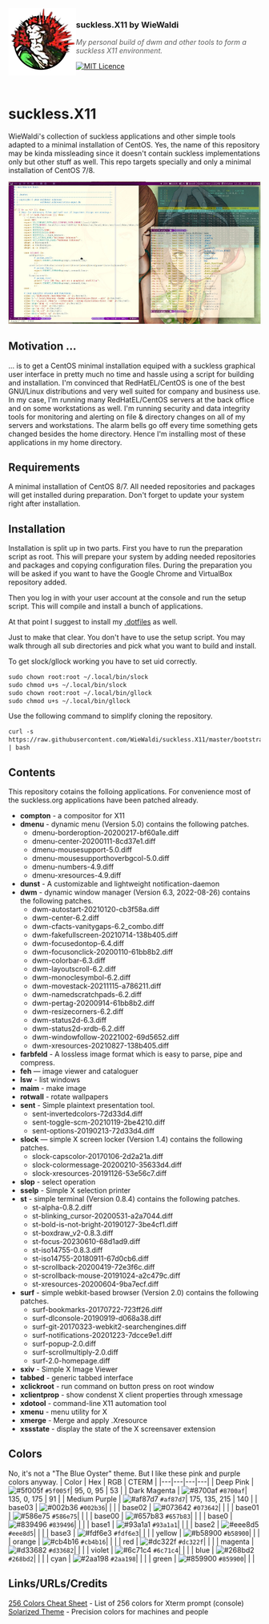 <img src="https://raw.githubusercontent.com/WieWaldi/suckless.X11/master/img/RZ-Amper_Logo_135x135.png" align="left" width="135px" height="135px" />

### suckless.X11 by WieWaldi
> *My personal build of dwm and other tools to form a suckless X11 environment.*

[![MIT Licence](https://badges.frapsoft.com/os/mit/mit.svg?v=103)](https://opensource.org/licenses/mit-license.php)

<br />

# suckless.X11
WieWaldi's collection of suckless applications and other simple tools adapted to
a minimal installation of CentOS. Yes, the name of this repository may be kinda
missleading since it doesn't contain suckless implementations only but other
stuff as well. This repo targets specially and only a minimal installation of
CentOS 7/8.

![screenshot](https://raw.githubusercontent.com/WieWaldi/suckless.X11/master/img/screenshot.jpg)

## Motivation ...
... is to get a CentOS minimal installation equiped with a suckless graphical
user interface in pretty much no time and hassle using a script for building
and installation.
I'm convinced that RedHatEL/CentOS is one of the best GNU/Linux distributions
and very well suited for company and business use. In my case, I'm running many
RedHatEL/CentOS servers at the back office and on some workstations as well.
I'm running security and data integrity tools for monitoring and alerting on
file & directory changes on all of my servers and workstations. The alarm bells
go off every time something gets changed besides the home directory. Hence I'm
installing most of these applications in my home directory.

## Requirements
A minimal installation of CentOS 8/7. All needed repositories and packages will
get installed during preparation. Don't forget to update your system right after
installation.

## Installation
Installation is split up in two parts. First you have to run the preparation
script as root. This will prepare your system by adding needed repositories and
packages and copying configuration files. During the preparation you will be
asked if you want to have the Google Chrome and VirtualBox repository added.

Then you log in with your user account at the console and run the setup script.
This will compile and install a bunch of applications. 

At that point I suggest to install my [.dotfiles](https://github.com/WieWaldi/.dotfiles)
as well.

Just to make that clear. You don't have to use the setup script. You may walk
through all sub directories and pick what you want to build and install.

To get slock/gllock working you have to set uid correctly.
```
sudo chown root:root ~/.local/bin/slock
sudo chmod u+s ~/.local/bin/slock
sudo chown root:root ~/.local/bin/gllock
sudo chmod u+s ~/.local/bin/gllock
```

Use the following command to simplify cloning the repository.
```
curl -s https://raw.githubusercontent.com/WieWaldi/suckless.X11/master/bootstrap.sh | bash
```

## Contents
This repository cotains the folloing applications. For convenience most of the
suckless.org applications have been patched already.
- **compton** - a compositor for X11
- **dmenu** - dynamic menu (Version 5.0) contains the following patches.
  - dmenu-borderoption-20200217-bf60a1e.diff
  - dmenu-center-20200111-8cd37e1.diff
  - dmenu-mousesupport-5.0.diff
  - dmenu-mousesupporthoverbgcol-5.0.diff
  - dmenu-numbers-4.9.diff
  - dmenu-xresources-4.9.diff
- **dunst** - A customizable and lightweight notification-daemon
- **dwm** - dynamic window manager (Version 6.3, 2022-08-26) contains the following patches.
  - dwm-autostart-20210120-cb3f58a.diff
  - dwm-center-6.2.diff
  - dwm-cfacts-vanitygaps-6.2_combo.diff
  - dwm-fakefullscreen-20210714-138b405.diff
  - dwm-focusedontop-6.4.diff
  - dwm-focusonclick-20200110-61bb8b2.diff
  - dwm-colorbar-6.3.diff
  - dwm-layoutscroll-6.2.diff
  - dwm-monoclesymbol-6.2.diff
  - dwm-movestack-20211115-a786211.diff
  - dwm-namedscratchpads-6.2.diff
  - dwm-pertag-20200914-61bb8b2.diff
  - dwm-resizecorners-6.2.diff
  - dwm-status2d-6.3.diff
  - dwm-status2d-xrdb-6.2.diff
  - dwm-windowfollow-20221002-69d5652.diff
  - dwm-xresources-20210827-138b405.diff
- **farbfeld** - A lossless image format which is easy to parse, pipe and compress.
- **feh** — image viewer and cataloguer
- **lsw** - list windows
- **maim** - make image
- **rotwall** - rotate wallpapers
- **sent** - Simple plaintext presentation tool.
  - sent-invertedcolors-72d33d4.diff
  - sent-toggle-scm-20210119-2be4210.diff
  - sent-options-20190213-72d33d4.diff
- **slock** — simple X screen locker (Version 1.4) contains the following patches.
  - slock-capscolor-20170106-2d2a21a.diff
  - slock-colormessage-20200210-35633d4.diff
  - slock-xresources-20191126-53e56c7.diff
- **slop** - select operation
- **sselp** - Simple X selection printer
- **st** - simple terminal (Version 0.8.4) contains the following patches.
  - st-alpha-0.8.2.diff
  - st-blinking_cursor-20200531-a2a7044.diff
  - st-bold-is-not-bright-20190127-3be4cf1.diff
  - st-boxdraw_v2-0.8.3.diff
  - st-focus-20230610-68d1ad9.diff
  - st-iso14755-0.8.3.diff
  - st-iso14755-20180911-67d0cb6.diff
  - st-scrollback-20200419-72e3f6c.diff
  - st-scrollback-mouse-20191024-a2c479c.diff
  - st-xresources-20200604-9ba7ecf.diff
- **surf** - simple webkit-based browser (Version 2.0) contains the following patches.
  - surf-bookmarks-20170722-723ff26.diff
  - surf-dlconsole-20190919-d068a38.diff
  - surf-git-20170323-webkit2-searchengines.diff
  - surf-notifications-20201223-7dcce9e1.diff
  - surf-popup-2.0.diff
  - surf-scrollmultiply-2.0.diff
  - surf-2.0-homepage.diff
- **sxiv** - Simple X Image Viewer
- **tabbed** - generic tabbed interface
- **xclickroot** - run command on button press on root window
- **xclientprop** - show condenst X client properties through xmessage
- **xdotool** - command-line X11 automation tool
- **xmenu** - menu utility for X
- **xmerge** - Merge and apply .Xresource
- **xssstate** - display the state of the X screensaver extension

## Colors
No, it's not a "The Blue Oyster" theme. But I like these pink and purple colors anyway.
| Color         | Hex | RGB | CTERM |
|---|---|---|---|
| Deep Pink     |    ![#5f005f](https://via.placeholder.com/15/5f005f/5f005f.png) `#5f005f`| 95, 0, 95     | 53  |
| Dark Magenta  |    ![#8700af](https://via.placeholder.com/15/8700af/8700af.png) `#8700af`| 135, 0, 175   | 91  |
| Medium Purple |    ![#af87d7](https://via.placeholder.com/15/af87d7/af87d7.png) `#af87d7`| 175, 135, 215 | 140 |
| base03        |    ![#002b36](https://via.placeholder.com/15/002b36/002b36.png) `#002b36`|               |     |
| base02        |    ![#073642](https://via.placeholder.com/15/073642/073642.png) `#073642`|               |     |
| base01        |    ![#586e75](https://via.placeholder.com/15/586e75/586e75.png) `#586e75`|               |     |
| base00        |    ![#657b83](https://via.placeholder.com/15/657b83/657b83.png) `#657b83`|               |     |
| base0         |    ![#839496](https://via.placeholder.com/15/839496/839496.png) `#839496`|               |     |
| base1         |    ![#93a1a1](https://via.placeholder.com/15/93a1a1/93a1a1.png) `#93a1a1`|               |     |
| base2         |    ![#eee8d5](https://via.placeholder.com/15/eee8d5/eee8d5.png) `#eee8d5`|               |     |
| base3         |    ![#fdf6e3](https://via.placeholder.com/15/fdf6e3/fdf6e3.png) `#fdf6e3`|               |     |
| yellow        |    ![#b58900](https://via.placeholder.com/15/b58900/b58900.png) `#b58900`|               |     |
| orange        |    ![#cb4b16](https://via.placeholder.com/15/cb4b16/cb4b16.png) `#cb4b16`|               |     |
| red           |    ![#dc322f](https://via.placeholder.com/15/dc322f/dc322f.png) `#dc322f`|               |     |
| magenta       |    ![#d33682](https://via.placeholder.com/15/d33682/d33682.png) `#d33682`|               |     |
| violet        |    ![#6c71c4](https://via.placeholder.com/15/6c71c4/6c71c4.png) `#6c71c4`|               |     |
| blue          |    ![#268bd2](https://via.placeholder.com/15/268bd2/268bd2.png) `#268bd2`|               |     |
| cyan          |    ![#2aa198](https://via.placeholder.com/15/2aa198/2aa198.png) `#2aa198`|               |     |
| green         |    ![#859900](https://via.placeholder.com/15/859900/859900.png) `#859900`|               |     |

## Links/URLs/Credits  
[256 Colors Cheat Sheet](https://www.ditig.com/256-colors-cheat-sheet) - List of 256 colors for Xterm prompt (console)  
[Solarized Theme](https://github.com/altercation/solarized) - Precision colors for machines and people  
